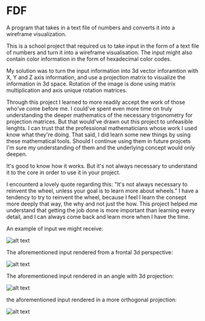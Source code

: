 # FDF
A program that takes in a text file of numbers and converts it into a wireframe visualization.

This is a school project that required us to take input in the form of a text file of numbers and
turn it into a wireframe visualisation. The input might also contain color information in the form of hexadecimal
color codes.

My solution was to turn the input information into 3d vector inforamtion with X, Y and Z axis information,
and use a projection matrix to visualize the information in 3d space. 
Rotation of the image is done using matrix multiplication and axis unique rotation matrices.

Through this project I learned to more readily accept the work of those who've come before me.
I could've spent even more time on truly understanding the deeper mathematics of the necessary trigonometry for projection matrices.
But that would've drawn out this project to unfeasible lenghts.
I can trust that the professional mathematicians whose work I used know what they're doing.
That said, I did learn some new things by using these mathematical tools.
Should I continue using them in future projcets I'm sure my understanding of them and the underlying concept would only deepen.

It's good to know how it works.
But it's not always necessary to understand it to the core in order to use it in your project.

I encounterd a lovely quote regarding this:
"It's not always necessary to reinvent the wheel, unless your goal is to learn more about wheels."
I have a tendency to try to reinvent the wheel, because I feel I learn the consept more deeply that way, the why and not just the how.
This project helped me understand that getting the job done is more important than learning every detail,
and I can always come back and learn more when I have the time.

An example of input we might receive:

![alt text](https://github.com/MaxMakinen/FDF_42/blob/main/.images/input.png)

The aforementioned input rendered from a frontal 3d perspective:

![alt text](https://github.com/MaxMakinen/FDF_42/blob/main/.images/front.png)

The aforementioned input rendered in an angle with 3d projection:

![alt text](https://github.com/MaxMakinen/FDF_42/blob/main/.images/persp_3d.png)

the aforementioned input rendered in a more orthogonal projection:

![alt text](https://github.com/MaxMakinen/FDF_42/blob/main/.images/persp_ortho.png)
